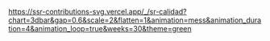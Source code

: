 [
https://ssr-contributions-svg.vercel.app/_/sr-calidad?chart=3dbar&gap=0.6&scale=2&flatten=1&animation=mess&animation_duration=4&animation_loop=true&weeks=30&theme=green
](https://ssr-contributions-svg.vercel.app/_/sr-calidad?chart=3dbar&gap=0.6&scale=2&flatten=1&animation=mess&animation_duration=4&animation_loop=true&format=html&weeks=30&theme=dark_green)
